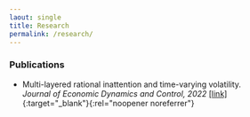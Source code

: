 ```yaml
---
laout: single
title: Research
permalink: /research/
---
```


### Publications

- Multi-layered rational inattention and time-varying volatility.   
*Journal of Economic Dynamics and Control, 2022* [ [link] ](https://pdf.sciencedirectassets.com/271650/1-s2.0-S0165188922X00055/1-s2.0-S016518892200077X/main.pdf?X-Amz-Security-Token=IQoJb3JpZ2luX2VjEEkaCXVzLWVhc3QtMSJHMEUCIQDB0tvJwvTYbtJTq7MnVLJtoPXnoRbEPRaNtQEZrs5IeAIgCur0NSfcfovLBHSaHcmzedjxf0k1SFaP6IQuuQJnxecq0gQIQRAEGgwwNTkwMDM1NDY4NjUiDL0IZizeG5ELRBpp8SqvBMEHqA1BfkbWOnUzAO%2BMGHYjvQ%2F95zt%2FBSmw1qthNmTs1q2Gz0EFBrgHsFLDBIHybRwLfOtWyDIW89HO3WfPW0woquIli9Wdk4gi61WUUs7DTmnLagTioApNUuTGXQ1nlRXIy3JXpCWF2TcvGDe1f8y7wVhxY7xvXEBm3QT99yXKqcL3P5RfCYcTutLDqlx7147EC2MEE9%2FvxqHyBgxKTHUKrBzWWUAF8dtDZn5Fd8kQFwq1uWMsA3kZcEA0RdDgF8owSOxyLbpTGqaYfqVY8xUtKPnlT9MK0hMZ%2FIhbXnUP9gBJLLvp38lnMRXWyWaaI0y%2B2Nk8kJJOdHC9lWJ4K%2FPlxCLIm3v8oSHuqOA6znL6V%2FUKwllMuLoZU2YGBsyeKHdzoX2pJnLk7mOUDtL3IGafbhfPlyIXQh2U3IHuzMA7goEk5DX3Bd4fe%2FbC%2Fh5IB8NL1HEF53hQobfd7xEH%2B2F%2B%2FbtsJ%2BLUFtxoKwY7HPNfUAZJsyh2Sr%2FMqorOkiecw%2FBYJNRSps67%2FyST%2F%2BEf2eyHlmH25oFvbgVlpko6dSWFhk%2BVlftpRVtvlO0hEKmIMwTdrjmCMNnkdw%2BDBfDXIq1kZJyUf4ZvxiMh%2FssKkZ0VU9RAw8ff1VA5arj6bgJEYDM7uaQriiWTw0ruVoHKx86WZqOJCoE7z8WOg2%2F%2FNaYPLo6wp4cjT56kcHzDSnK0xb33W43YgOOM4qVs8IvmGca8Bwll5vyEUFrZrfw0EnEwgLzclAY6qQHM%2FnHBuLJHBzzcib6xIPeAURIAB1ovElkePOjlcYhdj7GCDEPEQ5Ph33kS%2FgbcLYASLGBTUb64hKsUVak4YvJsQTtZm7oOp8hqTfKbgV%2FAdk7twMDM3AZgp4GmjqVC8J93z7ZiWOMDJN9TMxuqETzpijEeF9%2Fq5WHkVEdVnpbOeXfv8%2Bor7RL3Qlnb2tKltwO3WwlfV0LQ9u97QID7qtsfFbdL8bTCucq9&X-Amz-Algorithm=AWS4-HMAC-SHA256&X-Amz-Date=20220601T090818Z&X-Amz-SignedHeaders=host&X-Amz-Expires=300&X-Amz-Credential=ASIAQ3PHCVTYT3YHIEXT%2F20220601%2Fus-east-1%2Fs3%2Faws4_request&X-Amz-Signature=f69fb80bb91383d5b05d90835d53f7e57a3047b113e84d42f53f71bf40ec3fa3&hash=d6c07e2d664c6cfcc05a0ad981fd4da72811f20b8ad15844fd2bb500ddbd35b6&host=68042c943591013ac2b2430a89b270f6af2c76d8dfd086a07176afe7c76c2c61&pii=S016518892200077X&tid=spdf-089fb4b7-c0d7-4ec1-99ce-7436756a45b4&sid=fce8b08225b2d44c3c290418faa5fdb9dce1gxrqb&type=client&ua=4d54535705020208025657&rr=7146cdcff89c7759){:target="_blank"}{:rel="noopener noreferrer"}


